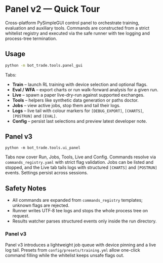 # Panel v2 — Quick Tour

Cross-platform PySimpleGUI control panel to orchestrate training, evaluation and
auxiliary tools. Commands are constructed from a strict whitelist registry and
executed via the safe runner with tee logging and process-tree termination.

## Usage

```bash
python -m bot_trade.tools.panel_gui
```

Tabs:
- **Train** – launch RL training with device selection and optional flags.
- **Eval / WFA** – export charts or run walk-forward analysis for a given run.
- **Live** – spawn a paper live-dry-run against supported exchanges.
- **Tools** – helpers like synthetic data generation or paths doctor.
- **Jobs** – view active jobs, stop them and tail their logs.
- **Logs** – live tail with colour markers for `[DEBUG_EXPORT]`, `[CHARTS]`, `[POSTRUN]` and `[EVAL]`.
- **Config** – persist last selections and preview latest developer note.

## Panel v3

```
python -m bot_trade.tools.ui_panel
```

Tabs now cover Run, Jobs, Tools, Live and Config. Commands resolve via
`commands_registry.yaml` with strict flag validation. Jobs can be listed and
stopped, and the Live tab tails logs with structured `[CHARTS]` and `[POSTRUN]`
events. Settings persist across sessions.

## Safety Notes

- All commands are expanded from `commands_registry` templates; unknown flags are rejected.
- Runner writes UTF‑8 tee logs and stops the whole process tree on request.
- Results watcher parses structured events only inside the run directory.

### Panel v3

Panel v3 introduces a lightweight job queue with device pinning and a live log tail. Presets from `config/presets/training.yml` allow one-click command filling while the whitelist keeps unsafe flags out.
